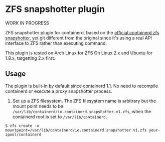 # ZFS snapshotter plugin

WORK IN PROGRESS

ZFS snapshotter plugin for containerd, based on the [official containerd zfs snapshotter](https://github.com/containerd/containerd), yet git different from the original since it's using a real API interface to ZFS rather than executing command. 

This plugin is tested on Arch Linux for ZFS On Linux 2.x and Ubuntu for 1.8.x, targetting 2.x first.

## Usage

The plugin is built-in by default since containerd 1.1.
No need to recompile containerd or execute a proxy snapshotter process.

1. Set up a ZFS filesystem.
The ZFS filesystem name is arbitrary but the mount point needs to be `/var/lib/containerd/io.containerd.snapshotter.v1.zfs`, when the containerd root is set to `/var/lib/containerd`.
```console
$ zfs create -o mountpoint=/var/lib/containerd/io.containerd.snapshotter.v1.zfs your-zpool/containerd
```

